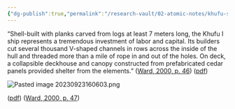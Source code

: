 ```yaml
---
{"dg-publish":true,"permalink":"/research-vault/02-atomic-notes/khufu-ship-uses-over-one-mile-of-rope-to-lash-planks-together/"}
---
```


“Shell-built with planks carved from logs at least 7 meters long, the Khufu I ship represents a tremendous investment of labor and capital. Its builders cut several thousand V-shaped channels in rows across the inside of the hull and threaded more than a mile of rope in and out of the holes. On deck, a collapsible deckhouse and canopy constructed from prefabricated cedar panels provided shelter from the elements.” ([Ward, 2000, p. 46](zotero://select/library/items/Z98WYCE6)) ([pdf](zotero://open-pdf/library/items/UD954MWU?page=54&annotation=7TBV76DU))

![Pasted image 20230923160603.png](/img/user/zz%20Images%20Dump/Pasted%20image%2020230923160603.png)
 
 ([pdf](zotero://open-pdf/library/items/UD954MWU?page=55&annotation=BYU9M8DB)) ([Ward, 2000, p. 47](zotero://select/library/items/Z98WYCE6))